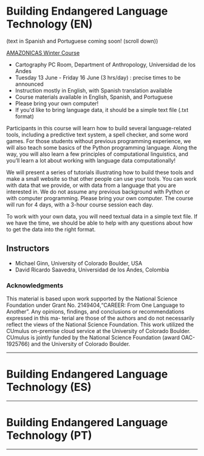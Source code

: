 # Building Endangered Language Technology (EN)
 (text in Spanish and Portuguese coming soon! (scroll down))
 
 
<a href="https://www.amazonicas.org/mainconferences.php">AMAZONICAS Winter Course</a>
* Cartography PC Room, Department of Anthropology, Universidad de los Andes
* Tuesday 13 June - Friday 16 June (3 hrs/day) : precise times to be announced
* Instruction mostly in English, with Spanish translation available
* Course materials available in English, Spanish, and Portuguese
* Please bring your own computer!
* If you'd like to bring language data, it should be a simple text file (.txt format)

Participants in this course will learn how to build several language-related tools, including a predictive text system, a spell checker, and some word games. For those students without previous programming experience, we will also teach some basics of the Python programming language. Along the way, you will also learn a few principles of computational linguistics, and you’ll learn a lot about working with language data computationally!

We will present a series of tutorials illustrating how to build these tools and make a small website so that other people can use your tools. You can work with data that we provide, or with data from a language that you are interested in. We do not assume any previous background with Python or with computer programming. Please bring your own computer. The course will run for 4 days, with a 3-hour course session each day.

To work with your own data, you will need textual data in a simple text file. If we have the time, we should be able to help with any questions about how to get the data into the right format.

## Instructors
* Michael Ginn, University of Colorado Boulder, USA
* David Ricardo Saavedra, Universidad de los Andes, Colombia

### Acknowledgments
This material is based upon work supported by the National Science Foundation under Grant No. 2149404,“CAREER:
From One Language to Another”. Any opinions, findings, and conclusions or recommendations expressed in this ma-
terial are those of the authors and do not necessarily reflect the views of the National Science Foundation. This work utilized the CUmulus on-premise cloud service at the University of Colorado Boulder. CUmulus is jointly funded by the National Science Foundation (award OAC-1925766) and the University of Colorado Boulder.

--------------------------------------------------------------------------------------

# Building Endangered Language Technology (ES)

--------------------------------------------------------------------------------------

# Building Endangered Language Technology (PT)

--------------------------------------------------------------------------------------
